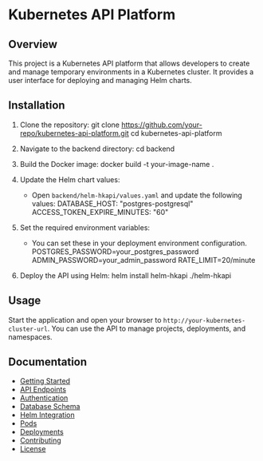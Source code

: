 # Kubernetes API Platform

## Overview
This project is a Kubernetes API platform that allows developers to create and manage temporary environments in a Kubernetes cluster. It provides a user interface for deploying and managing Helm charts.

## Installation
1. Clone the repository:
   git clone https://github.com/your-repo/kubernetes-api-platform.git
   cd kubernetes-api-platform

2. Navigate to the backend directory:
   cd backend

3. Build the Docker image:
   docker build -t your-image-name .

4. Update the Helm chart values:
   - Open `backend/helm-hkapi/values.yaml` and update the following values:
     DATABASE_HOST: "postgres-postgresql"
     ACCESS_TOKEN_EXPIRE_MINUTES: "60"

5. Set the required environment variables:
   - You can set these in your deployment environment configuration.
     POSTGRES_PASSWORD=your_postgres_password
     ADMIN_PASSWORD=your_admin_password
     RATE_LIMIT=20/minute

6. Deploy the API using Helm:
   helm install helm-hkapi ./helm-hkapi

## Usage
Start the application and open your browser to `http://your-kubernetes-cluster-url`. You can use the API to manage projects, deployments, and namespaces.

## Documentation
- [Getting Started](docs/getting_started.md)
- [API Endpoints](docs/api_endpoints.md)
- [Authentication](docs/authentication.md)
- [Database Schema](docs/database_schema.md)
- [Helm Integration](docs/helm_integration.md)
- [Pods](docs/pods.md)
- [Deployments](docs/deployments.md)
- [Contributing](docs/contributing.md)
- [License](docs/license.md)
